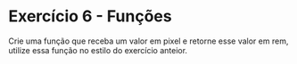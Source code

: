 # Exercício 6 - Funções

Crie uma função que receba um valor em pixel e retorne esse valor em rem, utilize essa função no estilo do exercício anteior.